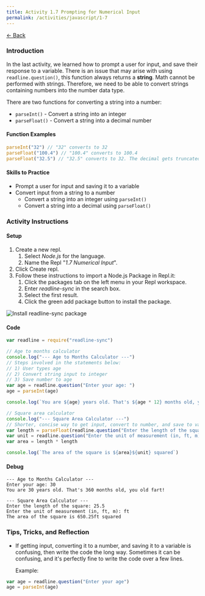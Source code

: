 ```yaml
---
title: Activity 1.7 Prompting for Numerical Input
permalink: /activities/javascript/1-7
---
```


[← Back](/activities/javascript/)

### Introduction

In the last activity, we learned how to prompt a user for input, and save their response to a variable. There is an issue that may arise with using `readline.question()`, this function always returns a **string**. Math cannot be performed with strings. Therefore, we need to be able to convert strings containing numbers into the number data type.

There are two functions for converting a string into a number:
- `parseInt()` - Convert a string into an integer
- `parseFloat()` - Convert a string into a decimal number

#### Function Examples

```js
parseInt("32") // "32" converts to 32
parseFloat("100.4") // "100.4" converts to 100.4
parseFloat("32.5") // "32.5" converts to 32. The decimal gets truncated.
```

#### Skills to Practice

- Prompt a user for input and saving it to a variable
- Convert input from a string to a number
    - Convert a string into an integer using `parseInt()`
    - Convert a string into a decimal using `parseFloat()`

### Activity Instructions

#### Setup

1. Create a new repl.
    1. Select *Node.js* for the language.
    2. Name the Repl "*1.7 Numerical Input*".
2. Click Create repl.
3. Follow these instructions to import a Node.js Package in Repl.it:
    1. Click the packages tab on the left menu in your Repl workspace.
    2. Enter *readline-sync* in the search box.
    3. Select the first result.
    4. Click the green add package button to install the package.

![Install readline-sync package](/assets/img/activities/js-install-npm-package-repl.gif)

#### Code
```js
var readline = require("readline-sync")

// Age to months calculator
console.log("--- Age to Months Calculator ---")
// Steps involved in the statements below:
// 1) User types age
// 2) Convert string input to integer
// 3) Save number to age
var age = readline.question("Enter your age: ")
age = parseInt(age)

console.log(`You are ${age} years old. That's ${age * 12} months old, you old fart!\n`)

// Square area calculator
console.log("--- Square Area Calculator ---")
// Shorter, concise way to get input, convert to number, and save to variable
var length = parseFloat(readline.question("Enter the length of the square: "))
var unit = readline.question("Enter the unit of measurement (in, ft, m): ")
var area = length * length

console.log(`The area of the square is ${area}${unit} squared`)
```

#### Debug

```shell
--- Age to Months Calculator ---
Enter your age: 30
You are 30 years old. That's 360 months old, you old fart!

--- Square Area Calculator ---
Enter the length of the square: 25.5
Enter the unit of measurement (in, ft, m): ft
The area of the square is 650.25ft squared
```

### Tips, Tricks, and Reflection

- If getting input, converting it to a number, and saving it to a variable is confusing, then write the code the long way. Sometimes it can be confusing, and it's perfectly fine to write the code over a few lines.

    Example:
```js
var age = readline.question("Enter your age")
age = parseInt(age)
```